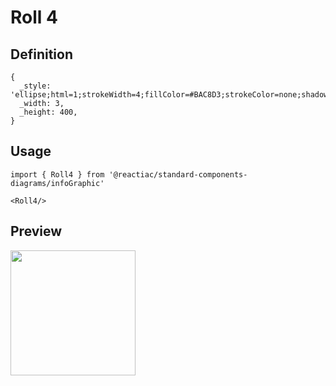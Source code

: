 # Roll 4

## Definition

```
{
  _style: 'ellipse;html=1;strokeWidth=4;fillColor=#BAC8D3;strokeColor=none;shadow=0;fontSize=10;fontColor=#FFFFFF;align=center;fontStyle=0;whiteSpace=wrap;spacing=10;',
  _width: 3,
  _height: 400,
}
```

## Usage

```
import { Roll4 } from '@reactiac/standard-components-diagrams/infoGraphic'

<Roll4/>
```

## Preview

<img src="./roll-4.png" width="200"/>

